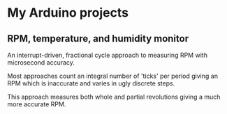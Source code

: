 # My Arduino projects

## RPM, temperature, and humidity monitor

An interrupt-driven, fractional cycle approach to measuring RPM with microsecond accuracy.

Most approaches count an integral number of 'ticks' per period giving an RPM which is inaccurate and varies in ugly discrete steps.

This approach measures both whole and partial revolutions giving a much more accurate RPM.
